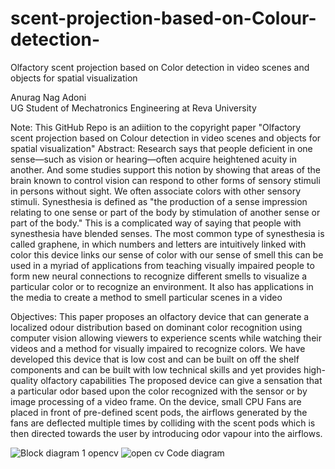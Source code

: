 

# scent-projection-based-on-Colour-detection-
Olfactory scent projection based on Color detection in video scenes and objects for spatial visualization 

Anurag Nag Adoni  
UG Student of Mechatronics Engineering at Reva University

Note:
This GitHub Repo is an adiition to the copyright paper "Olfactory scent projection based on Colour detection in video scenes and objects for spatial visualization" 
Abstract:
Research says that people deficient in one sense—such as vision or hearing—often acquire
heightened acuity in another. And some studies support this notion by showing that areas of the
brain known to control vision can respond to other forms of sensory stimuli in persons without
sight. We often associate colors with other sensory stimuli. Synesthesia is defined as "the
production of a sense impression relating to one sense or part of the body by stimulation of
another sense or part of the body." This is a complicated way of saying that people with
synesthesia have blended senses. The most common type of synesthesia is called graphene, in
which numbers and letters are intuitively linked with color this device links our sense of color with
our sense of smell this can be used in a myriad of applications from teaching visually impaired
people to form new neural connections to recognize different smells to visualize a particular color
or to recognize an environment. It also has applications in the media to create a method to smell
particular scenes in a video

Objectives:
This paper proposes an olfactory device that can generate a localized odour distribution based
on dominant color recognition using computer vision allowing viewers to experience scents while
watching their videos and a method for visually impaired to recognize colors. We have developed
this device that is low cost and can be built on off the shelf components and can be built with low
technical skills and yet provides high-quality olfactory capabilities
The proposed device can give a sensation that a particular odor based upon the color recognized
with the sensor or by image processing of a video frame. On the device, small CPU Fans are
placed in front of pre-defined scent pods, the airflows generated by the fans are deflected multiple
times by colliding with the scent pods which is then directed towards the user by introducing odor
vapour into the airflows.

![Block diagram 1 opencv](https://user-images.githubusercontent.com/67970026/130835630-f0bde717-2415-4d7b-b79d-b100bbf7b4db.JPG)
![open cv Code diagram](https://user-images.githubusercontent.com/67970026/130835639-fc9b4bdb-1f2d-4f18-bf5d-a7e7dd61807c.JPG)
